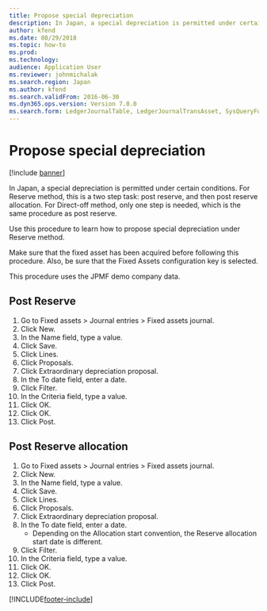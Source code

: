 ```yaml
---
title: Propose special depreciation
description: In Japan, a special depreciation is permitted under certain conditions.
author: kfend
ms.date: 08/29/2018
ms.topic: how-to
ms.prod: 
ms.technology: 
audience: Application User
ms.reviewer: johnmichalak
ms.search.region: Japan
ms.author: kfend
ms.search.validFrom: 2016-06-30
ms.dyn365.ops.version: Version 7.0.0
ms.search.form: LedgerJournalTable, LedgerJournalTransAsset, SysQueryForm
---
```

# Propose special depreciation

[!include [banner](../../includes/banner.md)]

In Japan, a special depreciation is permitted under certain conditions. For Reserve method, this is a two step task: post reserve, and then post reserve allocation. For Direct-off method, only one step is needed, which is the same procedure as post reserve. 



Use this procedure to learn how to propose special depreciation under Reserve method.

Make sure that the fixed asset has been acquired before following this procedure. Also, be sure that the Fixed Assets configuration key is selected.



This procedure uses the JPMF demo company data.


## Post Reserve
1. Go to Fixed assets > Journal entries > Fixed assets journal.
2. Click New.
3. In the Name field, type a value.
4. Click Save.
5. Click Lines.
6. Click Proposals.
7. Click Extraordinary depreciation proposal.
8. In the To date field, enter a date.
9. Click Filter.
10. In the Criteria field, type a value.
11. Click OK.
12. Click OK.
13. Click Post.

## Post Reserve allocation
1. Go to Fixed assets > Journal entries > Fixed assets journal.
2. Click New.
3. In the Name field, type a value.
4. Click Save.
5. Click Lines.
6. Click Proposals.
7. Click Extraordinary depreciation proposal.
8. In the To date field, enter a date.
    * Depending on the Allocation start convention, the Reserve allocation start date is different.  
9. Click Filter.
10. In the Criteria field, type a value.
11. Click OK.
12. Click OK.
13. Click Post.



[!INCLUDE[footer-include](../../../includes/footer-banner.md)]

